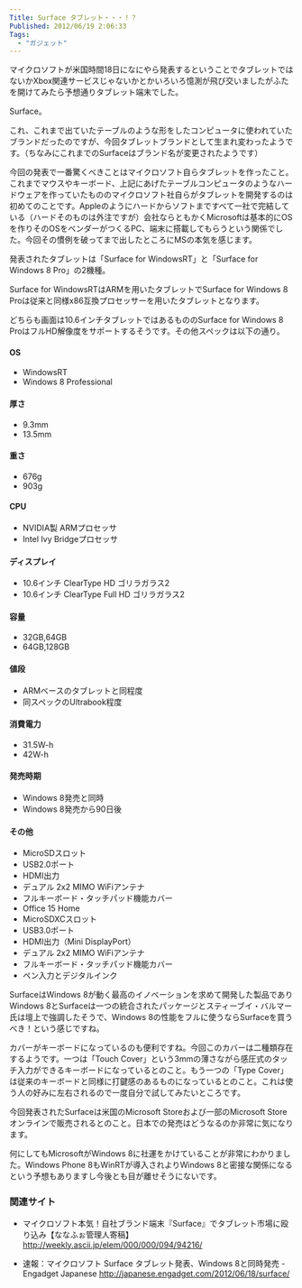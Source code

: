```yaml
---
Title: Surface タブレット・・・！？
Published: 2012/06/19 2:06:33
Tags:
  - "ガジェット"
---
```

マイクロソフトが米国時間18日になにやら発表するということでタブレットではないかXbox関連サービスじゃないかとかいろいろ憶測が飛び交いましたがふたを開けてみたら予想通りタブレット端末でした。

Surface。

これ、これまで出ていたテーブルのような形をしたコンピュータに使われていたブランドだったのですが、今回タブレットブランドとして生まれ変わったようです。（ちなみにこれまでのSurfaceはブランド名が変更されたようです）

今回の発表で一番驚くべきことはマイクロソフト自らタブレットを作ったこと。これまでマウスやキーボード、上記にあげたテーブルコンピュータのようなハードウェアを作っていたもののマイクロソフト社自らがタブレットを開発するのは初めてのことです。Appleのようにハードからソフトまですべて一社で完結している（ハードそのものは外注ですが）会社ならともかくMicrosoftは基本的にOSを作りそのOSをベンダーがつくるPC、端末に搭載してもらうという関係でした。今回その慣例を破ってまで出したところにMSの本気を感じます。

発表されたタブレットは「Surface for WindowsRT」と「Surface for Windows 8 Pro」の2機種。

Surface for WindowsRTはARMを用いたタブレットでSurface for Windows 8 Proは従来と同様x86互換プロセッサーを用いたタブレットとなります。

どちらも画面は10.6インチタブレットではあるもののSurface for Windows 8 ProはフルHD解像度をサポートするそうです。その他スペックは以下の通り。

#### OS
- WindowsRT
- Windows 8 Professional
#### 厚さ
- 9.3mm
- 13.5mm

#### 重さ
- 676g
- 903g
#### CPU
- NVIDIA製 ARMプロセッサ
- Intel Ivy Bridgeプロセッサ

#### ディスプレイ
- 10.6インチ ClearType HD ゴリラガラス2
- 10.6インチ ClearType Full HD ゴリラガラス2

#### 容量
- 32GB,64GB
- 64GB,128GB

#### 値段
- ARMベースのタブレットと同程度
- 同スペックのUltrabook程度

#### 消費電力
- 31.5W-h
- 42W-h

#### 発売時期
- Windows 8発売と同時
- Windows 8発売から90日後

#### その他
- MicroSDスロット
- USB2.0ポート
- HDMI出力
- デュアル 2x2 MIMO WiFiアンテナ
- フルキーボード・タッチパッド機能カバー
- Office 15 Home
- MicroSDXCスロット
- USB3.0ポート
- HDMI出力（Mini DisplayPort）
- デュアル 2x2 MIMO WiFiアンテナ
- フルキーボード・タッチパッド機能カバー
- ペン入力とデジタルインク

SurfaceはWindows 8が動く最高のイノベーションを求めて開発した製品でありWindows 8とSurfaceは一つの統合されたパッケージとスティーブイ・バルマー氏は壇上で強調したそうで、Windows 8の性能をフルに使うならSurfaceを買うべき！という感じですね。

カバーがキーボードになっているのも便利ですね。今回このカバーは二種類存在するようです。一つは「Touch Cover」という3mmの薄さながら感圧式のタッチ入力ができるキーボードになっているとのこと。もう一つの「Type Cover」は従来のキーボードと同様に打鍵感のあるものになっているとのこと。これは使う人の好みに左右されるので一度自分で試してみたいところです。

今回発表されたSurfaceは米国のMicrosoft Storeおよび一部のMicrosoft Storeオンラインで販売されるとのこと。日本での発売はどうなるのか非常に気になります。

何にしてもMicrosoftがWindows 8に社運をかけていることが非常にわかりました。Windows Phone 8もWinRTが導入されよりWindows 8と密接な関係になるという予想もありますし今後とも目が離せそうにないです。

### 関連サイト

- マイクロソフト本気！自社ブランド端末『Surface』でタブレット市場に殴り込み【ななふぉ管理人寄稿】
http://weekly.ascii.jp/elem/000/000/094/94216/

- 速報：マイクロソフト Surface タブレット発表、Windows 8と同時発売 - Engadget Japanese
http://japanese.engadget.com/2012/06/18/surface/